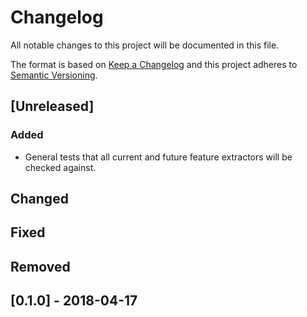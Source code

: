 # Changelog
All notable changes to this project will be documented in this file.

The format is based on [Keep a Changelog](https://keepachangelog.com/en/1.0.0/)
and this project adheres to [Semantic Versioning](https://semver.org/spec/v2.0.0.html).

## [Unreleased]
### Added
- General tests that all current and future feature extractors will be checked against.

## Changed

## Fixed

## Removed

## [0.1.0] - 2018-04-17
